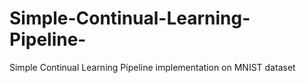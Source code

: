 # Simple-Continual-Learning-Pipeline-
Simple Continual Learning Pipeline implementation on MNIST dataset
